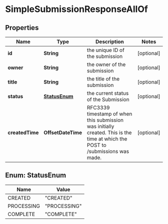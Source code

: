 

# SimpleSubmissionResponseAllOf


## Properties

Name | Type | Description | Notes
------------ | ------------- | ------------- | -------------
**id** | **String** | the unique ID of the submission |  [optional]
**owner** | **String** | the owner of the submission |  [optional]
**title** | **String** | the title of the submission |  [optional]
**status** | [**StatusEnum**](#StatusEnum) | the current status of the Submission |  [optional]
**createdTime** | **OffsetDateTime** | RFC3339 timestamp of when this submission was initially created. This is the time at which the POST to /submissions was made.  |  [optional]



## Enum: StatusEnum

Name | Value
---- | -----
CREATED | &quot;CREATED&quot;
PROCESSING | &quot;PROCESSING&quot;
COMPLETE | &quot;COMPLETE&quot;



